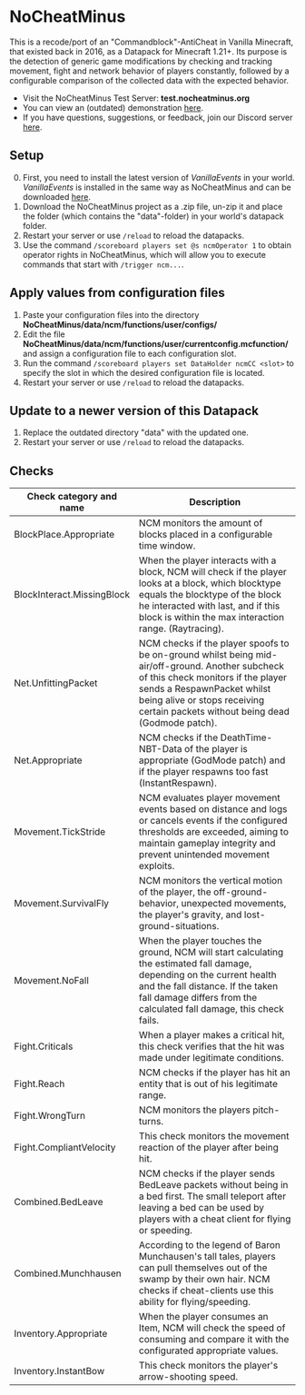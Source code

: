# NoCheatMinus
 This is a recode/port of an "Commandblock"-AntiCheat in Vanilla Minecraft, that existed back in 2016, as a Datapack for Minecraft 1.21+. Its purpose is the detection of generic game modifications by checking and tracking movement, fight and network behavior of players constantly, followed by a configurable comparison of the collected data with the expected behavior.
 - Visit the NoCheatMinus Test Server: **test.nocheatminus.org**
 - You can view an (outdated) demonstration [here](https://www.youtube.com/watch?v=2KCD2lIC0bc).
 - If you have questions, suggestions, or feedback, join our Discord server [here](https://discord.gg/PrW5FH25nn).

## Setup
0. First, you need to install the latest version of *VanillaEvents* in your world. *VanillaEvents* is installed in the same way as NoCheatMinus and can be downloaded [here](https://github.com/n33d4n4m3/VanillaEvents).
1. Download the NoCheatMinus project as a .zip file, un-zip it and place the folder (which contains the "data"-folder) in your world's datapack folder.
2. Restart your server or use `/reload` to reload the datapacks.
3. Use the command `/scoreboard players set @s ncmOperator 1` to obtain operator rights in NoCheatMinus, which will allow you to execute commands that start with `/trigger ncm...`.

## Apply values from configuration files
1. Paste your configuration files into the directory **NoCheatMinus/data/ncm/functions/user/configs/**
2. Edit the file **NoCheatMinus/data/ncm/functions/user/currentconfig.mcfunction/** and assign a configuration file to each configuration slot.
3. Run the command `/scoreboard players set DataHolder ncmCC <slot>` to specify the slot in which the desired configuration file is located.
4. Restart your server or use `/reload` to reload the datapacks.

## Update to a newer version of this Datapack
1. Replace the outdated directory "data" with the updated one.
2. Restart your server or use `/reload` to reload the datapacks.

## Checks
| Check category and name | Description |
| ----------------------- | ----------- |
| BlockPlace.Appropriate | NCM monitors the amount of blocks placed in a configurable time window. |
| BlockInteract.MissingBlock | When the player interacts with a block, NCM will check if the player looks at a block, which blocktype equals the blocktype of the block he interacted with last, and if this block is within the max interaction range. (Raytracing). |
| Net.UnfittingPacket | NCM checks if the player spoofs to be on-ground whilst being mid-air/off-ground. Another subcheck of this check monitors if the player sends a RespawnPacket whilst being alive or stops receiving certain packets without being dead (Godmode patch). |
| Net.Appropriate | NCM checks if the DeathTime-NBT-Data of the player is appropriate (GodMode patch) and if the player respawns too fast (InstantRespawn). |
| Movement.TickStride | NCM evaluates player movement events based on distance and logs or cancels events if the configured thresholds are exceeded, aiming to maintain gameplay integrity and prevent unintended movement exploits. |
| Movement.SurvivalFly | NCM monitors the vertical motion of the player, the off-ground-behavior, unexpected movements, the player's gravity, and lost-ground-situations. |
| Movement.NoFall | When the player touches the ground, NCM will start calculating the estimated fall damage, depending on the current health and the fall distance. If the taken fall damage differs from the calculated fall damage, this check fails. |
| Fight.Criticals | When a player makes a critical hit, this check verifies that the hit was made under legitimate conditions. |
| Fight.Reach | NCM checks if the player has hit an entity that is out of his legitimate range. |
| Fight.WrongTurn | NCM monitors the players pitch-turns. |
| Fight.CompliantVelocity | This check monitors the movement reaction of the player after being hit. |
| Combined.BedLeave | NCM checks if the player sends BedLeave packets without being in a bed first. The small teleport after leaving a bed can be used by players with a cheat client for flying or speeding. |
| Combined.Munchhausen | According to the legend of Baron Munchausen's tall tales, players can pull themselves out of the swamp by their own hair. NCM checks if cheat-clients use this ability for flying/speeding. |
| Inventory.Appropriate | When the player consumes an Item, NCM will check the speed of consuming and compare it with the configurated appropriate values. |
| Inventory.InstantBow | This check monitors the player's arrow-shooting speed. |